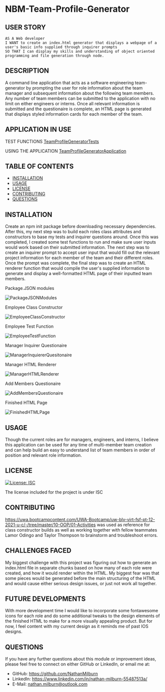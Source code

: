 # NBM-Team-Profile-Generator

## USER STORY

    AS A Web developer
    I WANT to create an index.html generator that displays a webpage of a user's basic info supplied through inquirer prompts
    SO THAT I can display my skills and understanding of object oriented programming and file generation through node.

## DESCRIPTION
A command line application that acts as a software engineering team-generator by prompting the user for role information about the team manager and subsequent information about the following team members. Any number of team members can be submitted to the application with no limit on either engineers or interns. Once all relevant information is submitted and the questionaire is complete, an HTML page is generated that displays styled information cards for each member of the team.

## APPLICATION IN USE

TEST FUNCTIONS
[TeamProfileGeneratorTests](https://www.youtube.com/watch?v=K2znuq4rB3Y "Team Profile Generator Tests")

USING THE APPLICATION
[TeamProfileGeneratorApplication](https://www.youtube.com/watch?v=A5XksZJmTYY "Team Profile Generator Application in Use")

## TABLE OF CONTENTS
- [INSTALLATION](#installation)
- [USAGE](#usage)
- [LICENSE](#license)
- [CONTRIBUTING](#contributing)
- [QUESTIONS](#questions)

## INSTALLATION

Create an npm init package before downloading necessary dependencies. After this, my next step was to build each roles class attributes and constructors to base my tests and inquirer questions around. Once this was completed, I created some test functions to run and make sure user inputs would work based on their submitted information. The next step was to create an inquirer prompt to accept user input that would fill out the relevant project information for each member of the team and their different roles. Once the prompt was complete, the final step was to create an HTML renderer function that would compile the user's supplied information to generate and display a well-formatted HTML page of their inputted team members.

Package.JSON modules

![PackageJSONModules](./assets/Package-JSON-Information.PNG "Package.JSON modules")

Employee Class Constructor

![EmployeeClassConstructor](./assets/Employee-Class-Constructor.PNG "EmployeeClass Constructor")

Employee Test Function

![EmployeeTestFunction](./assets/Employee-Tests.PNG "Employee Test Functions")

Manager Inquirer Questionaire

![ManagerInquiererQuesitonaire](./assets/Manager-Inquirer-Quesitonaire.PNG "Manager Inquirer Quesitonaire")

Manager HTML Renderer 

![ManagerHTMLRenderer](./assets/Manager-HTML-Render.PNG "Manager HTML Renderer")

Add Members Questionaire

![AddMembersQuestionaire](./assets/Add-Members-Questionaire.PNG "Add Members Questionaire")

Finished HTML Page

![FinishedHTMLPage](./assets/_C__Users_ThrillHaus_Desktop_Code_Homework_NBM-Team-Profile-Generator_dist_index.html.png "Finished HTML Page")

## USAGE 
Though the current roles are for managers, engineers, and interns, I believe this application can be used for any time of multi-member team creation and can help build an easy to understand list of team members in order of position and relevant role information.

## LICENSE
[![License: ISC](https://img.shields.io/badge/License-ISC-blue.svg)](https://opensource.org/licenses/ISC)

The license included for the project is under ISC

## CONTRIBUTING 
https://uwa.bootcampcontent.com/UWA-Bootcamp/uw-blv-virt-fsf-pt-12-2021-u-c/-/tree/master/10-OOP/01-Activities was used as reference for class constructor builds as well as working together with fellow teammates Lamor Odingo and Taylor Thompson to brainstorm and troubleshoot errors.

## CHALLENGES FACED 
My biggest challenge with this project was figuring out how to generate an index.html file in separate chunks based on how many of each role were created, and how it would render within the HTML. My biggest fear was that some pieces would be generated before the main structuring of the HTML and would cause either serious design issues, or just not work all together.

## FUTURE DEVELOPMENTS 
With more development time I would like to incorporate some fontawesome icons for each role and do some additional tweaks to the design elements of the finished HTML to make for a more visually appealing product. But for now, I feel content with my current design as it reminds me of past IOS designs.

## QUESTIONS
If you have any further questions about this module or improvement ideas, please feel free to connect on either GitHub or LinkedIn, or email me at:
* GitHub: https://github.com/NathanMilburn
* LinkedIn: https://www.linkedin.com/in/nathan-milburn-55487513a/
* E-Mail: nathan.milburn@outlook.com